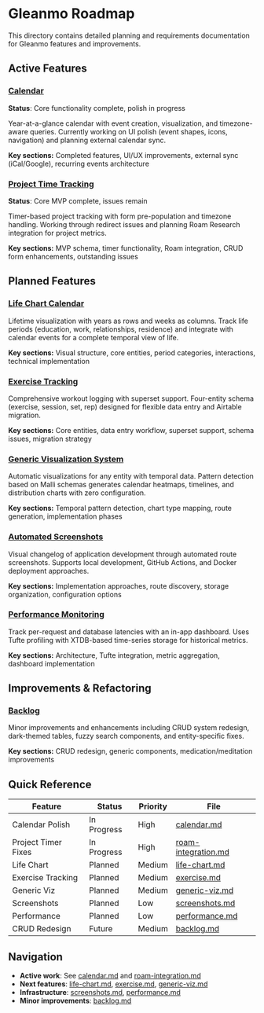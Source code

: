 # Gleanmo Roadmap

This directory contains detailed planning and requirements documentation for Gleanmo features and improvements.

## Active Features

### [Calendar](./calendar.md)
**Status**: Core functionality complete, polish in progress

Year-at-a-glance calendar with event creation, visualization, and timezone-aware queries. Currently working on UI polish (event shapes, icons, navigation) and planning external calendar sync.

**Key sections:** Completed features, UI/UX improvements, external sync (iCal/Google), recurring events architecture

### [Project Time Tracking](./roam-integration.md)
**Status**: Core MVP complete, issues remain

Timer-based project tracking with form pre-population and timezone handling. Working through redirect issues and planning Roam Research integration for project metrics.

**Key sections:** MVP schema, timer functionality, Roam integration, CRUD form enhancements, outstanding issues

## Planned Features

### [Life Chart Calendar](./life-chart.md)
Lifetime visualization with years as rows and weeks as columns. Track life periods (education, work, relationships, residence) and integrate with calendar events for a complete temporal view of life.

**Key sections:** Visual structure, core entities, period categories, interactions, technical implementation

### [Exercise Tracking](./exercise.md)
Comprehensive workout logging with superset support. Four-entity schema (exercise, session, set, rep) designed for flexible data entry and Airtable migration.

**Key sections:** Core entities, data entry workflow, superset support, schema issues, migration strategy

### [Generic Visualization System](./generic-viz.md)
Automatic visualizations for any entity with temporal data. Pattern detection based on Malli schemas generates calendar heatmaps, timelines, and distribution charts with zero configuration.

**Key sections:** Temporal pattern detection, chart type mapping, route generation, implementation phases

### [Automated Screenshots](./screenshots.md)
Visual changelog of application development through automated route screenshots. Supports local development, GitHub Actions, and Docker deployment approaches.

**Key sections:** Implementation approaches, route discovery, storage organization, configuration options

### [Performance Monitoring](./performance.md)
Track per-request and database latencies with an in-app dashboard. Uses Tufte profiling with XTDB-based time-series storage for historical metrics.

**Key sections:** Architecture, Tufte integration, metric aggregation, dashboard implementation

## Improvements & Refactoring

### [Backlog](./backlog.md)
Minor improvements and enhancements including CRUD system redesign, dark-themed tables, fuzzy search components, and entity-specific fixes.

**Key sections:** CRUD redesign, generic components, medication/meditation improvements

## Quick Reference

| Feature | Status | Priority | File |
|---------|--------|----------|------|
| Calendar Polish | In Progress | High | [calendar.md](./calendar.md) |
| Project Timer Fixes | In Progress | High | [roam-integration.md](./roam-integration.md) |
| Life Chart | Planned | Medium | [life-chart.md](./life-chart.md) |
| Exercise Tracking | Planned | Medium | [exercise.md](./exercise.md) |
| Generic Viz | Planned | Medium | [generic-viz.md](./generic-viz.md) |
| Screenshots | Planned | Low | [screenshots.md](./screenshots.md) |
| Performance | Planned | Low | [performance.md](./performance.md) |
| CRUD Redesign | Future | Medium | [backlog.md](./backlog.md) |

## Navigation

- **Active work**: See [calendar.md](./calendar.md) and [roam-integration.md](./roam-integration.md)
- **Next features**: [life-chart.md](./life-chart.md), [exercise.md](./exercise.md), [generic-viz.md](./generic-viz.md)
- **Infrastructure**: [screenshots.md](./screenshots.md), [performance.md](./performance.md)
- **Minor improvements**: [backlog.md](./backlog.md)
